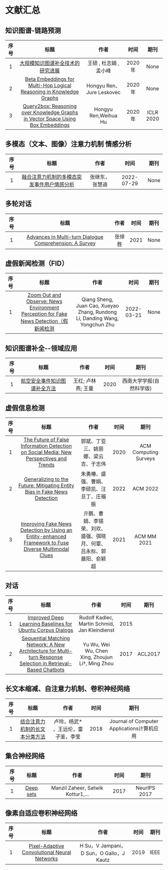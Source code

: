 # 文献汇总


## 知识图谱-链路预测
|序号|标题|作者|时间|期刊|
|:-:|:-:|:-:|:-:|:-:|
|1|                         [大规模知识图谱补全技术的研究进展](9月11日/大规模知识图谱补全技术的研究进展)|                          王硕 , 杜志娟 , 孟小峰|                         2020年|                         None|
|2|                         [Beta Embeddings for Multi-Hop Logical Reasoning in Knowledge Graphs](9月11日/Beta%20Embeddings%20for%20Multi-Hop%20Logical%20Reasoning%20in%20Knowledge%20Graphs)|                          Hongyu Ren、Jure Leskovec|                         2020年|                         None|
|3|                         [Query2box: Reasoning over Knowledge Graphs in Vector Space Using Box Embeddings](9月12日/Query2box:%20Reasoning%20over%20Knowledge%20Graphs%20in%20Vector%20Space%20Using%20Box%20Embeddings)|                          Hongyu Ren,Weihua Hu|                         2020年|                         ICLR 2020|


## 多模态（文本、图像）注意力机制 情感分析
|序号|标题|作者|时间|期刊|
|:-:|:-:|:-:|:-:|:-:|
|1|                         [融合注意力机制的多模态突发事件用户情感分析](9月11日/融合注意力机制的多模态突发事件用户情感分析)|                          张继东，张慧迪|                         2022-07-29|                         None|


## 多轮对话
|序号|标题|作者|时间|期刊|
|:-:|:-:|:-:|:-:|:-:|
|1|                         [Advances in Multi-turn Dialogue Comprehension: A Survey](9月11日/Advances%20in%20Multi-turn%20Dialogue%20Comprehension%20%20A%20Survey)|                          张倬胜|                         2021|                         None|


## 虚假新闻检测（FID）
|序号|标题|作者|时间|期刊|
|:-:|:-:|:-:|:-:|:-:|
|1|                         [Zoom Out and Observe: News Environment Perception for Fake News Detection（假新闻检测](9月11日/Zoom%20Out%20and%20Observe%20%20News%20Environment%20Perception%20for%20Fake%20News%20Detection（假新闻检测)|                          Qiang Sheng, Juan Cao, Xueyao Zhang, Rundong Li, Danding Wang, Yongchun Zhu|                         2022-03-21|                         None|


## 知识图谱补全--领域应用
|序号|标题|作者|时间|期刊|
|:-:|:-:|:-:|:-:|:-:|
|1|                         [航空安全事件知识图谱补全方法](9月12日/航空安全事件知识图谱补全方法)|                          王红; 卢林燕; 王童|                         2020|                         西南大学学报(自然科学版)|


## 虚假信息检测
|序号|标题|作者|时间|期刊|
|:-:|:-:|:-:|:-:|:-:|
|1|                         [The Future of False Information Detection on Social Media: New Perspectives and Trends](9月12日/The%20Future%20of%20False%20Information%20Detection%20on%20Social%20Media%20%20New%20Perspectives%20and%20Trends)|                          郭斌、丁亚三、姚丽娜、梁云吉、于志伟|                         2020|                         ACM Computing Surveys|
|2|                         [Generalizing to the Future: Mitigating Entity Bias in Fake News Detection](9月13日/Generalizing%20to%20the%20Future:%20Mitigating%20Entity%20Bias%20in%20Fake%20News%20Detection)|                          朱勇椿、盛强、曹娟、李硕凯、汪旦丁、庄福振|                         2022|                         ACM 2022|
|3|                         [Improving Fake News Detection by Using an Entity-enhanced Framework to Fuse Diverse Multimodal Clues](9月14日/Improving%20Fake%20News%20Detection%20by%20Using%20an%20Entity-enhanced%20Framework%20to%20Fuse%20Diverse%20Multimodal%20Clues)|                          亓鹏、曹娟、李锡荣、刘欢、盛强、弭晓月、何覃、吕永标、郭晨阳、俞颖超|                         2021|                         ACM MM 2021|


## 对话
|序号|标题|作者|时间|期刊|
|:-:|:-:|:-:|:-:|:-:|
|1|                         [Improved Deep Learning Baselines for Ubuntu Corpus Dialogs](9月12日/Improved%20Deep%20Learning%20Baselines%20for%20Ubuntu%20Corpus%20Dialogs)|                          Rudolf Kadlec, Martin Schmid, Jan Kleindienst|                         2015|                         |
|2|                         [Sequential Matching Network: A New Architecture for Multi-turn Response Selection in Retrieval-Based Chatbots](9月13日/Sequential%20Matching%20Network%20%20A%20New%20Architecture%20for%20Multi-turn%20Response%20Selection%20in%20Retrieval-Based%20Chatbots)|                          Yu Wu, Wei Wu, Chen Xing, Zhoujun Li†, Ming Zhou|                         2017|                         ACL2017|


## 长文本缩减、自注意力机制、卷积神经网络
|序号|标题|作者|时间|期刊|
|:-:|:-:|:-:|:-:|:-:|
|1|                         [结合注意力机制的长文本分类方法](9月12日/结合注意力机制的长文本分类方法)|                          卢玲，杨武* ，王远伦，雷子鉴，李莹|                         2018|                         Journal of Computer Applications计算机应用|


## 集合神经网络
|序号|标题|作者|时间|期刊|
|:-:|:-:|:-:|:-:|:-:|
|1|                         [Deep sets](9月13日/Deep%20sets)|                          Manzil Zaheer, Satwik Kottur1,...|                         2017|                         NeurIPS 2017|


## 像素自适应卷积神经网络
|序号|标题|作者|时间|期刊|
|:-:|:-:|:-:|:-:|:-:|
|1|                         [Pixel-Adaptive Convolutional Neural Networks](9月13日/Pixel-Adaptive%20Convolutional%20Neural%20Networks)|                          H Su，V Jampani，D Sun，O Gallo，J Kautz|                         2019|                         IEEE|
